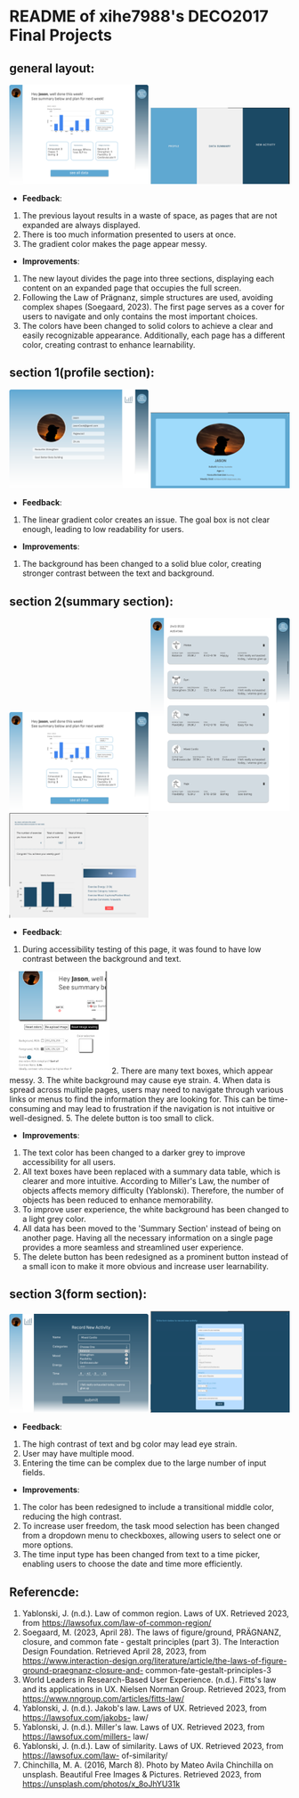 # README of xihe7988's DECO2017 Final Projects

## general layout:
<img src="md_img/desktop_dashboard.png" width="250"/>
<img src="md_img/final_general_cover.png" width="250"/>

  * __Feedback__:
  1. The previous layout results in a waste of space, as pages that are not expanded are always displayed.
  2. There is too much information presented to users at once.
  3. The gradient color makes the page appear messy.

  * __Improvements__:
  1. The new layout divides the page into three sections, displaying each content on an expanded page that occupies the full screen.
  2. Following the Law of Prägnanz, simple structures are used, avoiding complex shapes (Soegaard, 2023). The first page serves as a cover for users to navigate and only contains the most important choices.
  3. The colors have been changed to solid colors to achieve a clear and easily recognizable appearance. Additionally, each page has a different color, creating contrast to enhance learnability.


## section 1(profile section):
<img src="md_img/desktop_profile.png" width="250"/>
<img src="md_img/final_profile.png" width="250"/>

  * __Feedback__:
  1. The linear gradient color creates an issue. The goal box is not clear enough, leading to low readability for users.

  * __Improvements__:
  1. The background has been changed to a solid blue color, creating stronger contrast between the text and background.

  ## section 2(summary section):
<img src="md_img/desktop_dashboard.png" width="250"/>
<img src="md_img/desktop_activities.png" width="250"/>
<img src="md_img/final_summary.png" width="250"/>

  * __Feedback__:
  1. During accessibility testing of this page, it was found to have low contrast between the background and text.
  <img src="md_img/accessibility_test.png" width="180"/>
  2. There are many text boxes, which appear messy.
  3. The white background may cause eye strain.
  4. When data is spread across multiple pages, users may need to navigate through various links or menus to find the information they are looking for. This can be time-consuming and may lead to frustration if the navigation is not intuitive or well-designed.
  5. The delete button is too small to click.

  * __Improvements__:
  1. The text color has been changed to a darker grey to improve accessibility for all users.
  2. All text boxes have been replaced with a summary data table, which is clearer and more intuitive. According to Miller's Law, the number of objects affects memory difficulty (Yablonski). Therefore, the number of objects has been reduced to enhance memorability.
  3. To improve user experience, the white background has been changed to a light grey color.
  4. All data has been moved to the 'Summary Section' instead of being on another page. Having all the necessary information on a single page provides a more seamless and streamlined user experience.
  5. The delete button has been redesigned as a prominent button instead of a small icon to make it more obvious and increase user learnability.

## section 3(form section):
<img src="md_img/desktop_fill_form.png" width="250"/>
<img src="md_img/final_form.png" width="250"/>

  * __Feedback__:
  1. The high contrast of text and bg color may lead eye strain.
  2. User may have multiple mood.
  3. Entering the time can be complex due to the large number of input fields.

  * __Improvements__:
  1. The color has been redesigned to include a transitional middle color, reducing the high contrast.
  2. To increase user freedom, the task mood selection has been changed from a dropdown menu to checkboxes, allowing users to select one or more options.
  3. The time input type has been changed from text to a time picker, enabling users to choose the date and time more efficiently.


## Referencde:
1. Yablonski, J. (n.d.). Law of common region. Laws of UX. Retrieved 2023, from https://lawsofux.com/law-of-common-region/
2. Soegaard, M. (2023, April 28). The laws of figure/ground, PRÄGNANZ, closure, and common fate - gestalt principles (part 3). The Interaction Design Foundation. Retrieved April 28, 2023, from https://www.interaction-design.org/literature/article/the-laws-of-figure-ground-praegnanz-closure-and- common-fate-gestalt-principles-3
3. World Leaders in Research-Based User Experience. (n.d.). Fitts's law and its applications in UX. Nielsen Norman Group. Retrieved 2023, from https://www.nngroup.com/articles/fitts-law/
4. Yablonski, J. (n.d.). Jakob's law. Laws of UX. Retrieved 2023, from https://lawsofux.com/jakobs- law/
5. Yablonski, J. (n.d.). Miller's law. Laws of UX. Retrieved 2023, from https://lawsofux.com/millers- law/
6. Yablonski, J. (n.d.). Law of similarity. Laws of UX. Retrieved 2023, from https://lawsofux.com/law- of-similarity/
7. Chinchilla, M. A. (2016, March 8). Photo by Mateo Avila Chinchilla on unsplash. Beautiful Free Images & Pictures. Retrieved  2023, from https://unsplash.com/photos/x_8oJhYU31k
